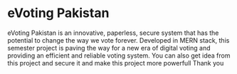 # eVoting Pakistan
eVoting Pakistan is an innovative, paperless, secure system that has the potential to change the way we vote forever. Developed in MERN stack, this semester project is paving the way for a new era of digital voting and providing an efficient and reliable voting system. You can also get idea from this project and secure it and make this project more powerfull
Thank you